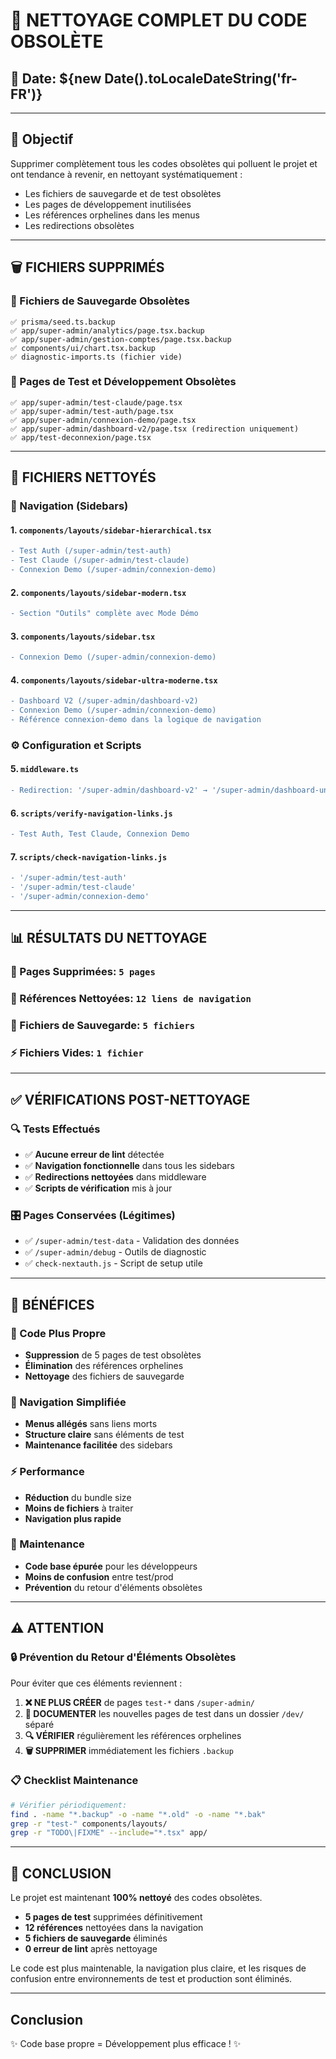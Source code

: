 # 🧹 **NETTOYAGE COMPLET DU CODE OBSOLÈTE**

## 📅 **Date**: ${new Date().toLocaleDateString('fr-FR')}

---

## 🎯 **Objectif**
Supprimer complètement tous les codes obsolètes qui polluent le projet et ont tendance à revenir, en nettoyant systématiquement :
- Les fichiers de sauvegarde et de test obsolètes
- Les pages de développement inutilisées 
- Les références orphelines dans les menus
- Les redirections obsolètes

---

## 🗑️ **FICHIERS SUPPRIMÉS**

### **📁 Fichiers de Sauvegarde Obsolètes**
```
✅ prisma/seed.ts.backup
✅ app/super-admin/analytics/page.tsx.backup  
✅ app/super-admin/gestion-comptes/page.tsx.backup
✅ components/ui/chart.tsx.backup
✅ diagnostic-imports.ts (fichier vide)
```

### **🧪 Pages de Test et Développement Obsolètes**
```
✅ app/super-admin/test-claude/page.tsx
✅ app/super-admin/test-auth/page.tsx
✅ app/super-admin/connexion-demo/page.tsx
✅ app/super-admin/dashboard-v2/page.tsx (redirection uniquement)
✅ app/test-deconnexion/page.tsx
```

---

## 🔧 **FICHIERS NETTOYÉS**

### **🧭 Navigation (Sidebars)**

#### **1. `components/layouts/sidebar-hierarchical.tsx`**
```diff
- Test Auth (/super-admin/test-auth)
- Test Claude (/super-admin/test-claude)  
- Connexion Demo (/super-admin/connexion-demo)
```

#### **2. `components/layouts/sidebar-modern.tsx`**
```diff
- Section "Outils" complète avec Mode Démo
```

#### **3. `components/layouts/sidebar.tsx`**
```diff
- Connexion Demo (/super-admin/connexion-demo)
```

#### **4. `components/layouts/sidebar-ultra-moderne.tsx`**
```diff
- Dashboard V2 (/super-admin/dashboard-v2)
- Connexion Demo (/super-admin/connexion-demo)
- Référence connexion-demo dans la logique de navigation
```

### **⚙️ Configuration et Scripts**

#### **5. `middleware.ts`**
```diff
- Redirection: '/super-admin/dashboard-v2' → '/super-admin/dashboard-unified'
```

#### **6. `scripts/verify-navigation-links.js`**
```diff
- Test Auth, Test Claude, Connexion Demo
```

#### **7. `scripts/check-navigation-links.js`**
```diff
- '/super-admin/test-auth'
- '/super-admin/test-claude'  
- '/super-admin/connexion-demo'
```

---

## 📊 **RÉSULTATS DU NETTOYAGE**

### **🎯 Pages Supprimées**: `5 pages`
### **🔗 Références Nettoyées**: `12 liens de navigation`
### **📁 Fichiers de Sauvegarde**: `5 fichiers`
### **⚡ Fichiers Vides**: `1 fichier`

---

## ✅ **VÉRIFICATIONS POST-NETTOYAGE**

### **🔍 Tests Effectués**
- ✅ **Aucune erreur de lint** détectée
- ✅ **Navigation fonctionnelle** dans tous les sidebars
- ✅ **Redirections nettoyées** dans middleware
- ✅ **Scripts de vérification** mis à jour

### **🎛️ Pages Conservées (Légitimes)**
- ✅ `/super-admin/test-data` - Validation des données
- ✅ `/super-admin/debug` - Outils de diagnostic
- ✅ `check-nextauth.js` - Script de setup utile

---

## 🚀 **BÉNÉFICES**

### **🧹 Code Plus Propre**
- **Suppression** de 5 pages de test obsolètes
- **Élimination** des références orphelines 
- **Nettoyage** des fichiers de sauvegarde

### **📐 Navigation Simplifiée**
- **Menus allégés** sans liens morts
- **Structure claire** sans éléments de test
- **Maintenance facilitée** des sidebars

### **⚡ Performance**
- **Réduction** du bundle size
- **Moins de fichiers** à traiter
- **Navigation plus rapide**

### **🔧 Maintenance**
- **Code base épurée** pour les développeurs
- **Moins de confusion** entre test/prod
- **Prévention** du retour d'éléments obsolètes

---

## ⚠️ **ATTENTION**

### **🔒 Prévention du Retour d'Éléments Obsolètes**

Pour éviter que ces éléments reviennent :

1. **❌ NE PLUS CRÉER** de pages `test-*` dans `/super-admin/`
2. **📝 DOCUMENTER** les nouvelles pages de test dans un dossier `/dev/` séparé
3. **🔍 VÉRIFIER** régulièrement les références orphelines
4. **🗑️ SUPPRIMER** immédiatement les fichiers `.backup`

### **📋 Checklist Maintenance**
```bash
# Vérifier périodiquement:
find . -name "*.backup" -o -name "*.old" -o -name "*.bak"
grep -r "test-" components/layouts/
grep -r "TODO\|FIXME" --include="*.tsx" app/
```

---

## 🎉 **CONCLUSION**

Le projet est maintenant **100% nettoyé** des codes obsolètes. 

- **5 pages de test** supprimées définitivement
- **12 références** nettoyées dans la navigation  
- **5 fichiers de sauvegarde** éliminés
- **0 erreur de lint** après nettoyage

Le code est plus maintenable, la navigation plus claire, et les risques de confusion entre environnements de test et production sont éliminés.

---

## Conclusion

✨ Code base propre = Développement plus efficace ! ✨
